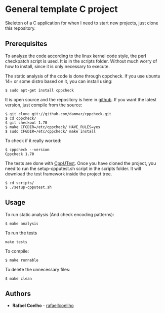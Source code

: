 # General template C project

Skeleton of a C application for when I need to start new projects, just clone this repository.

## Prerequisites

To analyze the code according to the linux kernel code style, the perl checkpatch script is used. It is in the scripts folder. Without much worry of how to install, since it is only necessary to execute.

The static analysis of the code is done through cppcheck. If you use ubuntu 14+ or some distro based on it, you can install using:

```
$ sudo apt-get install cppcheck
```

It is open source and the repository is here in [github](https://github.com/danmar/cppcheck). If you want the latest version, just compile from the source:

```
$ git clone git://github.com/danmar/cppcheck.git
$ cd cppcheck/
$ git checkout 1.70
$ make CFGDIR=/etc/cppcheck/ HAVE_RULES=yes
$ sudo CFGDIR=/etc/cppcheck/ make install
```

To check if it really worked:

```
$ cppcheck --version
Cppcheck 1.70
```
The tests are done with [CppUTest](https://github.com/cpputest/cpputest). Once you have cloned the project, you need to run the setup-cpputest.sh script in the scripts folder. It will download the test framework inside the project tree. 

```
$ cd scripts/
$ ./setup-cpputest.sh
```

## Usage

To run static analysis (And check encoding patterns):

```
$ make analysis 
```

To run the tests

```
make tests
```

To compile:

```
$ make runnable
```

To delete the unnecessary files:

```
$ make clean 
```

## Authors

* **Rafael Coelho** - [rafaellcoellho](https://github.com/rafaellcoellho)
